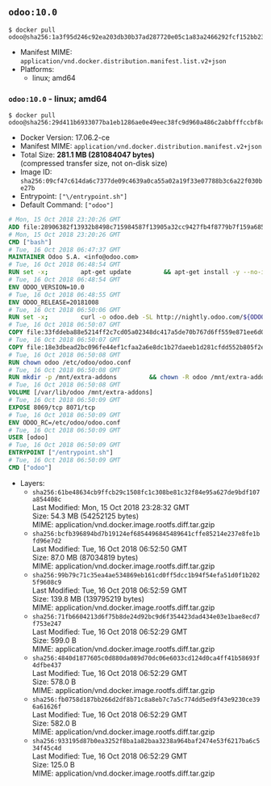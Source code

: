 ## `odoo:10.0`

```console
$ docker pull odoo@sha256:1a3f95d246c92ea203db30b37ad287720e05c1a83a2466292fcf152bb239110e
```

-	Manifest MIME: `application/vnd.docker.distribution.manifest.list.v2+json`
-	Platforms:
	-	linux; amd64

### `odoo:10.0` - linux; amd64

```console
$ docker pull odoo@sha256:29d411b6933077ba1eb1286ae0e49eec38fc9d960a486c2abbfffccbf8cb641e
```

-	Docker Version: 17.06.2-ce
-	Manifest MIME: `application/vnd.docker.distribution.manifest.v2+json`
-	Total Size: **281.1 MB (281084047 bytes)**  
	(compressed transfer size, not on-disk size)
-	Image ID: `sha256:09cf47c614da6c7377de09c4639a0ca55a02a19f33e07788b3c6a22f030be27b`
-	Entrypoint: `["\/entrypoint.sh"]`
-	Default Command: `["odoo"]`

```dockerfile
# Mon, 15 Oct 2018 23:20:26 GMT
ADD file:28906382f13932b8498c715984587f13905a32cc9427fb4f8779b7f159a68580 in / 
# Mon, 15 Oct 2018 23:20:26 GMT
CMD ["bash"]
# Tue, 16 Oct 2018 06:47:37 GMT
MAINTAINER Odoo S.A. <info@odoo.com>
# Tue, 16 Oct 2018 06:48:54 GMT
RUN set -x;         apt-get update         && apt-get install -y --no-install-recommends             ca-certificates             curl             node-less             python-gevent             python-pip             python-renderpm             python-support             python-watchdog         && curl -o wkhtmltox.deb -SL http://nightly.odoo.com/extra/wkhtmltox-0.12.1.2_linux-jessie-amd64.deb         && echo '40e8b906de658a2221b15e4e8cd82565a47d7ee8 wkhtmltox.deb' | sha1sum -c -         && dpkg --force-depends -i wkhtmltox.deb         && apt-get -y install -f --no-install-recommends         && apt-get purge -y --auto-remove -o APT::AutoRemove::RecommendsImportant=false -o APT::AutoRemove::SuggestsImportant=false npm         && rm -rf /var/lib/apt/lists/* wkhtmltox.deb         && pip install psycogreen==1.0
# Tue, 16 Oct 2018 06:48:54 GMT
ENV ODOO_VERSION=10.0
# Tue, 16 Oct 2018 06:48:55 GMT
ENV ODOO_RELEASE=20181008
# Tue, 16 Oct 2018 06:50:06 GMT
RUN set -x;         curl -o odoo.deb -SL http://nightly.odoo.com/${ODOO_VERSION}/nightly/deb/odoo_${ODOO_VERSION}.${ODOO_RELEASE}_all.deb         && echo 'b94e32470287957ff4e1111e6c58e85c057f60db odoo.deb' | sha1sum -c -         && dpkg --force-depends -i odoo.deb         && apt-get update         && apt-get -y install -f --no-install-recommends         && rm -rf /var/lib/apt/lists/* odoo.deb
# Tue, 16 Oct 2018 06:50:07 GMT
COPY file:33fddeba88e5214ff2c7cd05a02348dc417a5de70b767d6ff559e871ee6d046a in / 
# Tue, 16 Oct 2018 06:50:07 GMT
COPY file:18e3dbead2bc096fe44ef1cfaa2a6e8dc1b27daeeb1d281cfdd552b805f2e767 in /etc/odoo/ 
# Tue, 16 Oct 2018 06:50:08 GMT
RUN chown odoo /etc/odoo/odoo.conf
# Tue, 16 Oct 2018 06:50:08 GMT
RUN mkdir -p /mnt/extra-addons         && chown -R odoo /mnt/extra-addons
# Tue, 16 Oct 2018 06:50:08 GMT
VOLUME [/var/lib/odoo /mnt/extra-addons]
# Tue, 16 Oct 2018 06:50:09 GMT
EXPOSE 8069/tcp 8071/tcp
# Tue, 16 Oct 2018 06:50:09 GMT
ENV ODOO_RC=/etc/odoo/odoo.conf
# Tue, 16 Oct 2018 06:50:09 GMT
USER [odoo]
# Tue, 16 Oct 2018 06:50:09 GMT
ENTRYPOINT ["/entrypoint.sh"]
# Tue, 16 Oct 2018 06:50:09 GMT
CMD ["odoo"]
```

-	Layers:
	-	`sha256:61be48634cb9ffcb29c1508fc1c308be81c32f84e95a627de9bdf107a854408c`  
		Last Modified: Mon, 15 Oct 2018 23:28:32 GMT  
		Size: 54.3 MB (54252125 bytes)  
		MIME: application/vnd.docker.image.rootfs.diff.tar.gzip
	-	`sha256:bcfb396894bd7b19124ef6854496845489641cffe85214e237e8fe1bfd96e7d2`  
		Last Modified: Tue, 16 Oct 2018 06:52:50 GMT  
		Size: 87.0 MB (87034819 bytes)  
		MIME: application/vnd.docker.image.rootfs.diff.tar.gzip
	-	`sha256:99b79c71c35ea4ae534869eb161cd0ff5dcc1b94f54efa51d0f1b2025f9608c9`  
		Last Modified: Tue, 16 Oct 2018 06:52:59 GMT  
		Size: 139.8 MB (139795219 bytes)  
		MIME: application/vnd.docker.image.rootfs.diff.tar.gzip
	-	`sha256:71fb6604213d6f75b8de24d92bc9d6f354423dad434e03e1bae8ecd7f753e247`  
		Last Modified: Tue, 16 Oct 2018 06:52:29 GMT  
		Size: 599.0 B  
		MIME: application/vnd.docker.image.rootfs.diff.tar.gzip
	-	`sha256:4840d1877605c0d880da089d70dc06e6033cd124d0ca4ff41b58693f4dfbe437`  
		Last Modified: Tue, 16 Oct 2018 06:52:29 GMT  
		Size: 578.0 B  
		MIME: application/vnd.docker.image.rootfs.diff.tar.gzip
	-	`sha256:fb0758d187bb266d2df8b71c8a8eb7c7a5c774dd5ed9f43e9230ce396a61626f`  
		Last Modified: Tue, 16 Oct 2018 06:52:29 GMT  
		Size: 582.0 B  
		MIME: application/vnd.docker.image.rootfs.diff.tar.gzip
	-	`sha256:933195d87b0ea3252f8ba1a82baa3238a964baf2474e53f6217ba6c534f45c4d`  
		Last Modified: Tue, 16 Oct 2018 06:52:29 GMT  
		Size: 125.0 B  
		MIME: application/vnd.docker.image.rootfs.diff.tar.gzip
